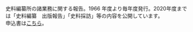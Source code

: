 史料編纂所の諸業務に関する報告。1966 年度より毎年度発行。2020年度までは「史料編纂　出版報告」「史料採訪」等の内容を公開しています。<br/>
申込書は[こちら](https://www.hi.u-tokyo.ac.jp/publication/moshikomi20221129.pdf)。
